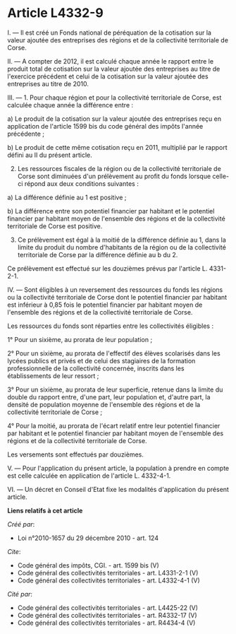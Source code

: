 # Article L4332-9

I. ― Il est créé un Fonds national de péréquation de la cotisation sur la valeur ajoutée des entreprises des régions et de la
collectivité territoriale de Corse. 

II. ― A compter de 2012, il est calculé chaque année le rapport entre le produit total de cotisation sur la valeur ajoutée
des entreprises au titre de l'exercice précédent et celui de la cotisation sur la valeur ajoutée des entreprises au titre de
2010. 

III. ― 1. Pour chaque région et pour la collectivité territoriale de Corse, est calculée chaque année la différence entre : 

a) Le produit de la cotisation sur la valeur ajoutée des entreprises reçu en application de l'article 1599 bis du code
général des impôts l'année précédente ; 

b) Le produit de cette même cotisation reçu en 2011, multiplié par le rapport défini au II du présent article. 

2. Les ressources fiscales de la région ou de la collectivité territoriale de Corse sont diminuées d'un prélèvement au profit
du fonds lorsque celle-ci répond aux deux conditions suivantes : 

a) La différence définie au 1 est positive ; 

b) La différence entre son potentiel financier par habitant et le potentiel financier par habitant moyen de l'ensemble des
régions et de la collectivité territoriale de Corse est positive. 

3. Ce prélèvement est égal à la moitié de la différence définie au 1, dans la limite du produit du nombre d'habitants de la
région ou de la collectivité territoriale de Corse par la différence définie au b du 2. 

Ce prélèvement est effectué sur les douzièmes prévus par l'article L. 4331-2-1. 

IV. ― Sont éligibles à un reversement des ressources du fonds les régions ou la collectivité territoriale de Corse dont le
potentiel financier par habitant est inférieur à 0,85 fois le potentiel financier par habitant moyen de l'ensemble des
régions et de la collectivité territoriale de Corse. 

Les ressources du fonds sont réparties entre les collectivités éligibles : 

1° Pour un sixième, au prorata de leur population ; 

2° Pour un sixième, au prorata de l'effectif des élèves scolarisés dans les lycées publics et privés et de celui des
stagiaires de la formation professionnelle de la collectivité concernée, inscrits dans les établissements de leur ressort ; 

3° Pour un sixième, au prorata de leur superficie, retenue dans la limite du double du rapport entre, d'une part, leur
population et, d'autre part, la densité de population moyenne de l'ensemble des régions et de la collectivité territoriale de
Corse ; 

4° Pour la moitié, au prorata de l'écart relatif entre leur potentiel financier par habitant et le potentiel financier par
habitant moyen de l'ensemble des régions et de la collectivité territoriale de Corse. 

Les versements sont effectués par douzièmes. 

V. ― Pour l'application du présent article, la population à prendre en compte est celle calculée en application de l'article
L. 4332-4-1.

VI. ― Un décret en Conseil d'Etat fixe les modalités d'application du présent article.

**Liens relatifs à cet article**

_Créé par_:

  - Loi n°2010-1657 du 29 décembre 2010 - art. 124

_Cite_:

  - Code général des impôts, CGI. - art. 1599 bis (V)
  - Code général des collectivités territoriales - art. L4331-2-1 (V)
  - Code général des collectivités territoriales - art. L4332-4-1 (V)

_Cité par_:

  - Code général des collectivités territoriales - art. L4425-22 (V)
  - Code général des collectivités territoriales - art. R4332-17 (V)
  - Code général des collectivités territoriales - art. R4434-4 (V)
